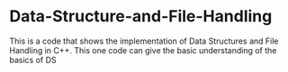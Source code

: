 # Data-Structure-and-File-Handling
This is a code that shows the implementation of Data Structures and File Handling in C++. 
This one code can give the basic understanding of the basics of DS
